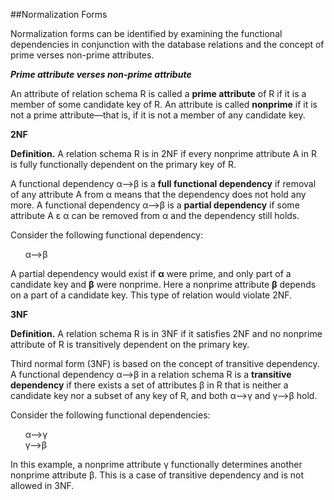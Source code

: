 ##Normalization Forms  
  
Normalization forms can be identified by examining the functional dependencies in conjunction with the database relations and the concept of prime verses non-prime attributes.   
   
__*Prime attribute verses non-prime attribute*__  

An attribute of relation schema R is called a __prime attribute__ of R if it is a member of some candidate key of R. An attribute 
is called __nonprime__ if it is not a prime attribute—that is, if it is not a member of any candidate key.  
  
__2NF__  
  
__Definition.__ A relation schema R is in 2NF if every nonprime attribute A in R is fully functionally dependent on the primary key of R. 

A functional dependency &alpha;-->&beta; is a __full functional dependency__ if removal of any attribute A from &alpha; means that the dependency does not hold any more. A functional dependency &alpha;-->&beta; is a __partial dependency__ if some attribute A ε &alpha; can be removed from &alpha; and the dependency still holds.  
  
Consider the following functional dependency:  
  
&nbsp;&nbsp;&nbsp;&nbsp;&nbsp;&nbsp;&alpha;-->&beta;  
  
A partial dependency would exist if __&alpha;__ were prime, and only part of a candidate key and __&beta;__ were nonprime.  Here a nonprime attribute __&beta;__ depends on a part of a candidate key. This type of relation would violate 2NF.  
  
__3NF__  
  
__Definition.__ A relation schema R is in 3NF if it satisfies 2NF and no nonprime attribute of R is transitively dependent on the primary key.  
  
Third normal form (3NF) is based on the concept of transitive dependency. A functional dependency &alpha;-->&beta; in a relation schema R is a __transitive dependency__ if there exists a set of attributes &beta; in R that is neither a candidate key nor a subset of any key of R, and both &alpha;-->&gamma; and &gamma;-->&beta; hold.  
  
Consider the following functional dependencies:  
  
&nbsp;&nbsp;&nbsp;&nbsp;&nbsp;&nbsp;&alpha;-->&gamma;  
&nbsp;&nbsp;&nbsp;&nbsp;&nbsp;&nbsp;&gamma;-->&beta;  
  
In this example, a nonprime attribute &gamma; functionally determines another nonprime attribute &beta;.  This is a case of transitive dependency and is not allowed in 3NF.  
  

  

